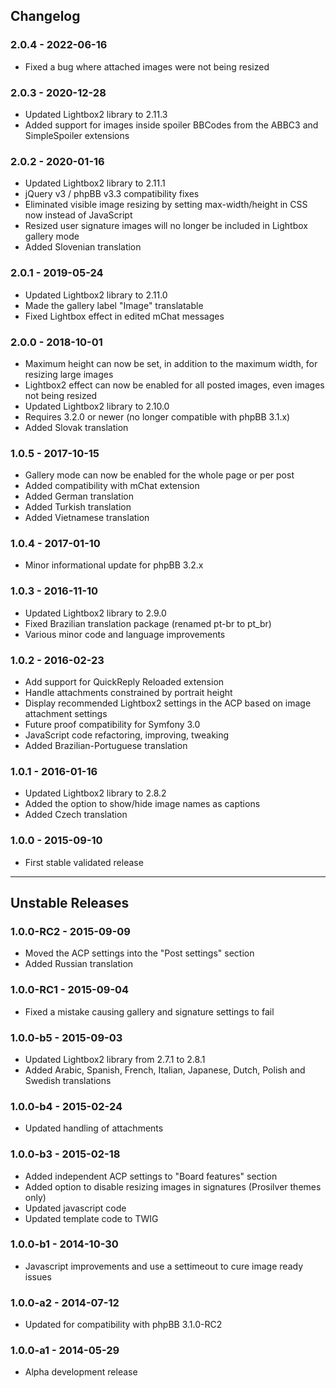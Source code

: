 ## Changelog

### 2.0.4 - 2022-06-16

- Fixed a bug where attached images were not being resized

### 2.0.3 - 2020-12-28

- Updated Lightbox2 library to 2.11.3
- Added support for images inside spoiler BBCodes from the ABBC3 and SimpleSpoiler extensions

### 2.0.2 - 2020-01-16

- Updated Lightbox2 library to 2.11.1
- jQuery v3 / phpBB v3.3 compatibility fixes
- Eliminated visible image resizing by setting max-width/height in CSS now instead of JavaScript
- Resized user signature images will no longer be included in Lightbox gallery mode
- Added Slovenian translation

### 2.0.1 - 2019-05-24

- Updated Lightbox2 library to 2.11.0
- Made the gallery label "Image" translatable
- Fixed Lightbox effect in edited mChat messages

### 2.0.0 - 2018-10-01

- Maximum height can now be set, in addition to the maximum width, for resizing large images
- Lightbox2 effect can now be enabled for all posted images, even images not being resized
- Updated Lightbox2 library to 2.10.0
- Requires 3.2.0 or newer (no longer compatible with phpBB 3.1.x)
- Added Slovak translation

### 1.0.5 - 2017-10-15

- Gallery mode can now be enabled for the whole page or per post
- Added compatibility with mChat extension
- Added German translation
- Added Turkish translation
- Added Vietnamese translation

### 1.0.4 - 2017-01-10

- Minor informational update for phpBB 3.2.x

### 1.0.3 - 2016-11-10

- Updated Lightbox2 library to 2.9.0
- Fixed Brazilian translation package (renamed pt-br to pt_br)
- Various minor code and language improvements

### 1.0.2 - 2016-02-23

- Add support for QuickReply Reloaded extension
- Handle attachments constrained by portrait height
- Display recommended Lightbox2 settings in the ACP based on image attachment settings
- Future proof compatibility for Symfony 3.0
- JavaScript code refactoring, improving, tweaking
- Added Brazilian-Portuguese translation

### 1.0.1 - 2016-01-16

- Updated Lightbox2 library to 2.8.2
- Added the option to show/hide image names as captions
- Added Czech translation

### 1.0.0 - 2015-09-10

- First stable validated release

---

## Unstable Releases

### 1.0.0-RC2 - 2015-09-09

- Moved the ACP settings into the "Post settings" section
- Added Russian translation

### 1.0.0-RC1 - 2015-09-04

- Fixed a mistake causing gallery and signature settings to fail

### 1.0.0-b5 - 2015-09-03

- Updated Lightbox2 library from 2.7.1 to 2.8.1
- Added Arabic, Spanish, French, Italian, Japanese, Dutch, Polish and Swedish translations

### 1.0.0-b4 - 2015-02-24

- Updated handling of attachments

### 1.0.0-b3 - 2015-02-18

- Added independent ACP settings to "Board features" section
- Added option to disable resizing images in signatures (Prosilver themes only)
- Updated javascript code
- Updated template code to TWIG

### 1.0.0-b1 - 2014-10-30

- Javascript improvements and use a settimeout to cure image ready issues

### 1.0.0-a2 - 2014-07-12

- Updated for compatibility with phpBB 3.1.0-RC2

### 1.0.0-a1 - 2014-05-29

- Alpha development release
